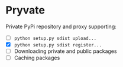 Pryvate
=======

Private PyPi repository and proxy supporting:

* [ ] `python setup.py sdist upload...`
* [x] `python setup.py sdist register...`
* [ ] Downloading private and public packages
* [ ] Caching packages
